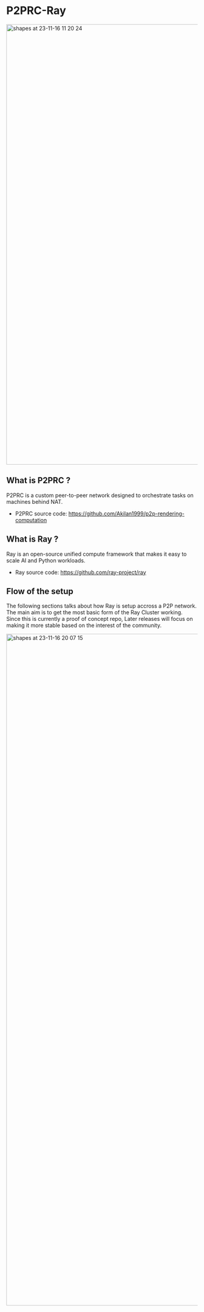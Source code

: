 # P2PRC-Ray
<img width="1155" alt="shapes at 23-11-16 11 20 24" src="https://github.com/Akilan1999/P2PRC-Ray/assets/31743758/e5bda3df-15f4-490f-82ff-0a8247c03fe9">

## What is P2PRC ?
P2PRC is a custom peer-to-peer network designed to orchestrate tasks on machines behind NAT.
- P2PRC source code: https://github.com/Akilan1999/p2p-rendering-computation

## What is Ray ?
Ray is an open-source unified compute framework that makes it easy to scale AI and Python workloads.
- Ray source code: https://github.com/ray-project/ray


## Flow of the setup
The following sections talks about how Ray is setup accross a P2P network.
The main aim is to get the most basic form of the Ray Cluster working.
Since this is currently a proof of concept repo, Later releases will focus
on making it more stable based on the interest of the community.

<img width="1762" alt="shapes at 23-11-16 20 07 15" src="https://github.com/Akilan1999/P2PRC-Ray/assets/31743758/b5fab822-76fe-422b-be53-7b8a75db2f76">
